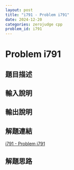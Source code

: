 ```yaml
---
layout: post
title: "i791 - Problem i791"
date: 2024-12-20
categories: zerojudge cpp
problem_id: i791
---
```


# Problem i791

## 題目描述



## 輸入說明



## 輸出說明



## 解題連結

[i791 - Problem i791](https://zerojudge.tw/ShowProblem?problemid=i791)

## 解題思路

